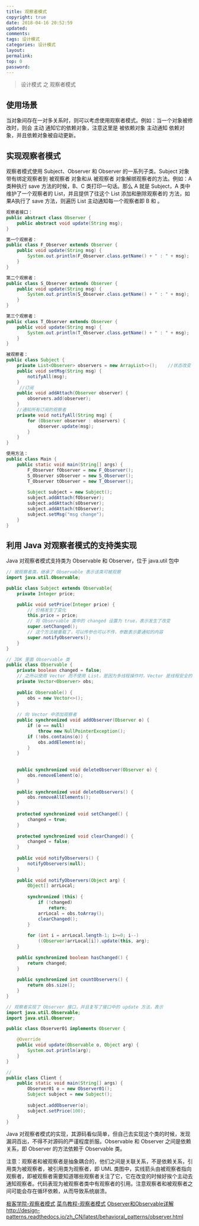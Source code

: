 ```yaml
---
title: 观察者模式
copyright: true
date: 2018-04-16 20:52:59
updated:
comments:
tags: 设计模式
categories: 设计模式
layout:
permalink:
top: 0
password:
---
```


<blockquote class="blockquote-center"> 设计模式 之 观察者模式 </blockquote>

<!-- more -->

## 使用场景
当对象间存在一对多关系时，则可以考虑使用观察者模式。例如：当一个对象被修改时，则会 主动 通知它的依赖对象，注意这里是 被依赖对象 主动通知 依赖对象，并且依赖对象被自动更新。

## 实现观察者模式
观察者模式使用 Subject、Observer 和 Observer 的一系列子类。Subject 对象带有绑定观察者到 被观察者 对象和从 被观察者 对象解绑观察者的方法。例如：A 类种执行 save 方法的时候，B、C 类打印一句话。那么 A 就是 Subject，A 类中维护了一个观察者的 List，并且提供了往这个 List 添加和删除观察者的 方法，如果A执行了 save 方法，则遍历 List 主动通知每一个观察者即 B 和 。

```java
观察者接口：
public abstract class Observer {    
    public abstract void update(String msg);
}

第一个观察者：
public class F_Observer extends Observer {
    public void update(String msg) {
        System.out.println(F_Observer.class.getName() + " : " + msg);
    }
}

第二个观察者：
public class S_Observer extends Observer {
    public void update(String msg) {
        System.out.println(S_Observer.class.getName() + " : " + msg);
    }
}

第三个观察者：
public class T_Observer extends Observer {
    public void update(String msg) {
        System.out.println(T_Observer.class.getName() + " : " + msg);
    }
}

被观察者：
public class Subject {        
    private List<Observer> observers = new ArrayList<>();    //状态改变    
    public void setMsg(String msg) {        
        notifyAll(msg);    
    }   
     //订阅    
    public void addAttach(Observer observer) {        
        observers.add(observer);    
    }    
    //通知所有订阅的观察者    
    private void notifyAll(String msg) {        
        for (Observer observer : observers) {            
            observer.update(msg);        
        }   
    }
}

使用方法：
public class Main {    
    public static void main(String[] args) {        
        F_Observer fObserver = new F_Observer();        
        S_Observer sObserver = new S_Observer();        
        T_Observer tObserver = new T_Observer();
                        
        Subject subject = new Subject();        
        subject.addAttach(fObserver);        
        subject.addAttach(sObserver);        
        subject.addAttach(tObserver);                
        subject.setMsg("msg change");    
    }
}

```

## 利用 Java 对观察者模式的支持类实现
Java 对观察者模式支持类为 Observable 和 Observer，位于 java.util 包中

```java
// 被观察者类，继承了 Observable 表示该类可被观察
import java.util.Observable;

public class Subject extends Observable{
    private Integer price;

    public void setPrice(Integer price) {
        // 价格发生了变化
        this.price = price;
        // 将 Observable 类中的 changed 设置为 true，表示发生了改变
        super.setChanged();
        // 这个方法被重载了，可以传参也可以不传，参数表示要通知的内容
        super.notifyObservers();
    }
}

// JDK 里面 Observable 类
public class Observable {
    private boolean changed = false;
    // 之所以使用 Vector 而不使用 List，是因为多线程操作时，Vector 是线程安全的，而 List 则是不安全的
    private Vector<Observer> obs;
    
    public Observable() {
        obs = new Vector<>();
    }
    
    // 向 Vector 中添加观察者    
    public synchronized void addObserver(Observer o) {
        if (o == null)
            throw new NullPointerException();
        if (!obs.contains(o)) {
            obs.addElement(o);
        }
    }
    
        
    public synchronized void deleteObserver(Observer o) {
        obs.removeElement(o);
    }
    
    public synchronized void deleteObservers() {
        obs.removeAllElements();
    }
    
    protected synchronized void setChanged() {
        changed = true;
    }
    
    protected synchronized void clearChanged() {
        changed = false;
    }
    
    public void notifyObservers() {
        notifyObservers(null);
    } 
    
    public void notifyObservers(Object arg) {
        Object[] arrLocal;
    
        synchronized (this) {
            if (!changed)
                return;
            arrLocal = obs.toArray();
            clearChanged();
        }
    
        for (int i = arrLocal.length-1; i>=0; i--)
            ((Observer)arrLocal[i]).update(this, arg);
    }
    
    public synchronized boolean hasChanged() {
        return changed;
    }
    
    public synchronized int countObservers() {
        return obs.size();
    }  
}     

// 观察者实现了 Observer 接口，并且复写了接口中的 update 方法，表示
import java.util.Observable;
import java.util.Observer;

public class Observer01 implements Observer {

    @Override
    public void update(Observable o, Object arg) {
        System.out.println(arg);
    }
}

// 
public class Client {
    public static void main(String[] args) {
        Observer01 o = new Observer01();
        Subject subject = new Subject();
        
        subject.addObserver(o);
        subject.setPrice(100);
    }
}
```

Java 对观察者模式的实现，其源码看似简单，但自己去实现这个类的时候，发现漏洞百出，不得不对源码的严谨程度折服。Observable 和 Observer 之间是依赖关系，即 Observer 的方法依赖于 Observable 类。

注意：观察者和被观察者是抽象耦合的，他们之间是关联关系，不是依赖关系，引用类为被观察者，被引用类为观察者，即 UML 类图中，实线箭头由被观察者指向观察者，即被观察者需要知道哪些观察者关注了它，它在改变的时候好挨个主动去通知观察者。代码表现为被观察者类中有观察者的引用。注意观察者和被观察者之间可能会存在循环依赖，从而导致系统崩溃。


[极客学院-观察者模式](http://www.runoob.com/design-pattern/observer-pattern.html)
[菜鸟教程-观察者模式](http://wiki.jikexueyuan.com/project/java-design-pattern/observer-pattern.html)
[Observer和Observable详解](https://blog.csdn.net/u012250875/article/details/77747878)
http://design-patterns.readthedocs.io/zh_CN/latest/behavioral_patterns/observer.html
